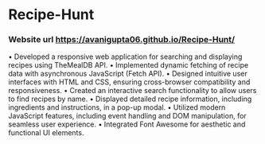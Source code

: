 # Recipe-Hunt
### Website url https://avanigupta06.github.io/Recipe-Hunt/
•	Developed a responsive web application for searching and displaying recipes using TheMealDB API.
•	Implemented dynamic fetching of recipe data with asynchronous JavaScript (Fetch API).
•	Designed intuitive user interfaces with HTML and CSS, ensuring cross-browser compatibility and responsiveness.
•	Created an interactive search functionality to allow users to find recipes by name.
•	Displayed detailed recipe information, including ingredients and instructions, in a pop-up modal.
•	Utilized modern JavaScript features, including event handling and DOM manipulation, for seamless user experience.
•	Integrated Font Awesome for aesthetic and functional UI elements.
